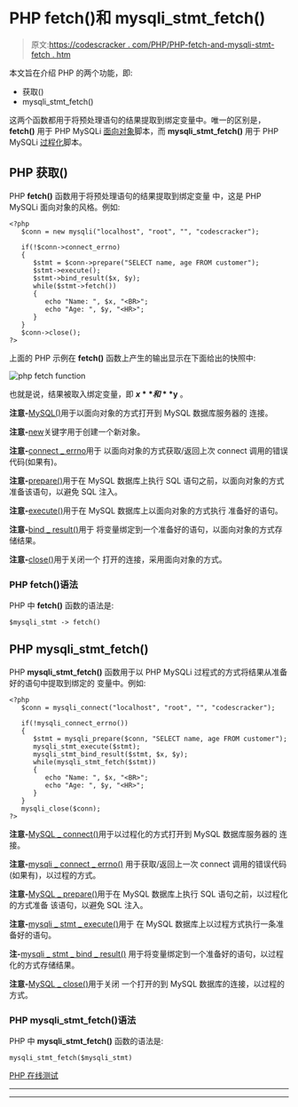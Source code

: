 # PHP fetch()和 mysqli_stmt_fetch()

> 原文:[https://codescracker . com/PHP/PHP-fetch-and-mysqli-stmt-fetch . htm](https://codescracker.com/php/php-fetch-and-mysqli-stmt-fetch.htm)

本文旨在介绍 PHP 的两个功能，即:

*   获取()
*   mysqli_stmt_fetch()

这两个函数都用于将预处理语句的结果提取到绑定变量中。唯一的区别是， **fetch()** 用于 PHP MySQLi <u>面向对象</u>脚本，而 **mysqli_stmt_fetch()** 用于 PHP MySQLi <u>过程化</u>脚本。

## PHP 获取()

PHP **fetch()** 函数用于将预处理语句的结果提取到绑定变量 中，这是 PHP MySQLi 面向对象的风格。例如:

```
<?php
   $conn = new mysqli("localhost", "root", "", "codescracker");

   if(!$conn->connect_errno)
   {
      $stmt = $conn->prepare("SELECT name, age FROM customer");
      $stmt->execute();
      $stmt->bind_result($x, $y);
      while($stmt->fetch())
      {
         echo "Name: ", $x, "<BR>";
         echo "Age: ", $y, "<HR>";
      }
   }
   $conn->close();
?>
```

上面的 PHP 示例在 **fetch()** 函数上产生的输出显示在下面给出的快照中:

![php fetch function](../Images/2044f8eb1494c2d17c340c80f6d74c52.png)

也就是说，结果被取入绑定变量，即 **$x** 和 **$y** 。

**注意-**[MySQL()](/php/php-mysqli-connect-to-database.htm)用于以面向对象的方式打开到 MySQL 数据库服务器的 连接。

**注意-**[new](/php/php-new-keyword.htm)关键字用于创建一个新对象。

**注意-**[connect _ errno](/php/php-connect-errno-and-mysqli-connect-errno.htm)用于 以面向对象的方式获取/返回上次 connect 调用的错误代码(如果有)。

**注意-**[prepare()](/php/php-prepare-and-mysqli-prepare.htm)用于在 MySQL 数据库上执行 SQL 语句之前，以面向对象的方式准备该语句，以避免 SQL 注入。

**注意-**[execute()](/php/php-execute-and-mysqli-stmt-execute.htm)用于在 MySQL 数据库上以面向对象的方式执行 准备好的语句。

**注意-**[bind _ result()](/php/php-bind-result-and-mysqli-stmt-bind-result.htm)用于 将变量绑定到一个准备好的语句，以面向对象的方式存储结果。

**注意-**[close()](/php/php-mysqli-close-database-connection.htm)用于关闭一个 打开的连接，采用面向对象的方式。

### PHP fetch()语法

PHP 中 **fetch()** 函数的语法是:

```
$mysqli_stmt -> fetch()
```

## PHP mysqli_stmt_fetch()

PHP **mysqli_stmt_fetch()** 函数用于以 PHP MySQLi 过程式的方式将结果从准备好的语句中提取到绑定的 变量中。例如:

```
<?php
   $conn = mysqli_connect("localhost", "root", "", "codescracker");

   if(!mysqli_connect_errno())
   {
      $stmt = mysqli_prepare($conn, "SELECT name, age FROM customer");
      mysqli_stmt_execute($stmt);
      mysqli_stmt_bind_result($stmt, $x, $y);
      while(mysqli_stmt_fetch($stmt))
      {
         echo "Name: ", $x, "<BR>";
         echo "Age: ", $y, "<HR>";
      }
   }
   mysqli_close($conn);
?>
```

**注意-**[MySQL _ connect()](/php/php-mysqli-connect-to-database.htm)用于以过程化的方式打开到 MySQL 数据库服务器的 连接。

**注意-**[mysqli _ connect _ errno()](/php/php-connect-errno-and-mysqli-connect-errno.htm) 用于获取/返回上一次 connect 调用的错误代码(如果有)，以过程的方式。

**注意-**[MySQL _ prepare()](/php/php-prepare-and-mysqli-prepare.htm)用于在 MySQL 数据库上执行 SQL 语句之前，以过程化的方式准备 该语句，以避免 SQL 注入。

**注意-**[mysqli _ stmt _ execute()](/php/php-execute-and-mysqli-stmt-execute.htm)用于 在 MySQL 数据库上以过程方式执行一条准备好的语句。

**注-**[mysqli _ stmt _ bind _ result()](/php/php-bind-result-and-mysqli-stmt-bind-result.htm) 用于将变量绑定到一个准备好的语句，以过程化的方式存储结果。

**注意-**[MySQL _ close()](/php/php-mysqli-close-database-connection.htm)用于关闭 一个打开的到 MySQL 数据库的连接，以过程的方式。

### PHP mysqli_stmt_fetch()语法

PHP 中 **mysqli_stmt_fetch()** 函数的语法是:

```
mysqli_stmt_fetch($mysqli_stmt)
```

[PHP 在线测试](/exam/showtest.php?subid=8)

* * *

* * *